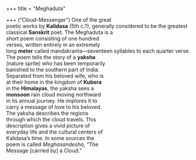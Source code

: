 +++
title = "Meghaduta"

+++
(“Cloud-Messenger”) One of the great  
poetic works by **Kalidasa** (5th c.?), generally considered to be the greatest classical **Sanskrit** poet. The Meghaduta is a  
short poem consisting of one hundred  
verses, written entirely in an extremely  
long **meter** called mandakranta—seventeen syllables to each quarter verse.  
The poem tells the story of a **yaksha**  
(nature sprite) who has been temporarily  
banished to the southern part of India.  
Separated from his beloved wife, who is  
at their home in the kingdom of **Kubera**  
in the **Himalayas**, the yaksha sees a  
**monsoon** rain cloud moving northward  
in its annual journey. He implores it to  
carry a message of love to his beloved.  
The yaksha describes the regions  
through which the cloud travels. This  
description gives a vivid picture of  
everyday life and the cultural centers of  
Kalidasa’s time. In some sources the  
poem is called *Meghasandesha*, “The  
Message [carried by] a Cloud.”